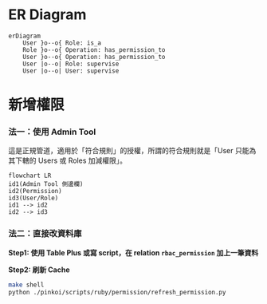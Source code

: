 # ER Diagram

```mermaid
erDiagram
    User }o--o{ Role: is_a
    Role }o--o{ Operation: has_permission_to
    User }o--o{ Operation: has_permission_to
    User |o--o| Role: supervise
    User |o--o| User: supervise
```

# 新增權限

### 法一：使用 Admin Tool

這是正規管道，適用於「符合規則」的授權，所謂的符合規則就是「User 只能為其下轄的 Users 或 Roles 加減權限」。

```mermaid
flowchart LR
id1(Admin Tool 側邊欄)
id2(Permission)
id3(User/Role)
id1 --> id2
id2 --> id3
```

### 法二：直接改資料庫

**Step1: 使用 Table Plus 或寫 script，在 relation `rbac_permission` 加上一筆資料**

**Step2: 刷新 Cache**

```bash
make shell
python ./pinkoi/scripts/ruby/permission/refresh_permission.py
```
